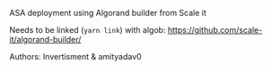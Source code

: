 ASA deployment using Algorand builder from Scale it

Needs to be linked (`yarn link`) with algob:
https://github.com/scale-it/algorand-builder/

Authors: Invertisment & amityadav0
